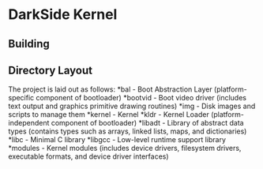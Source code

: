 DarkSide Kernel
===============

Building
--------

Directory Layout
----------------
The project is laid out as follows:
*bal - Boot Abstraction Layer (platform-specific component of bootloader)
*bootvid - Boot video driver (includes text output and graphics primitive drawing routines)
*img - Disk images and scripts to manage them
*kernel - Kernel
*kldr - Kernel Loader (platform-independent component of bootloader)
*libadt - Library of abstract data types (contains types such as arrays, linked lists, maps, and dictionaries)
*libc - Minimal C library
*libgcc - Low-level runtime support library
*modules - Kernel modules (includes device drivers, filesystem drivers, executable formats, and device driver interfaces)
